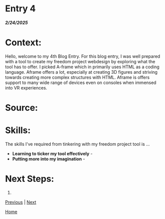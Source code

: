 # Entry 4
##### 2/24/2025

# Context:
Hello, welcome to my 4th Blog Entry. For this blog entry, I was well prepared with a tool to create my freedom project webdesign by exploring what the tool has to offer. I picked A-frame which in primarily uses HTML as a coding language. Aframe offers a lot, especially at creating 3D figures and striving towards creating more complex structures with HTML. Aframe is offers support to many wide range of devices even on consoles when immensed into VR experiences. 
# Source:
# Skills:
The skills I've required from tinkering with my freedom project tool is ...
* **Learning to ticker my tool effectively** - 
* **Putting more into my imagination** - 
# Next Steps:
1) 


[Previous](entry03.md) | [Next](entry05.md)

[Home](../README.md)
